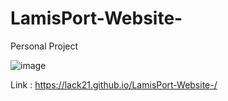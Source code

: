 # LamisPort-Website-

Personal Project

![image](https://user-images.githubusercontent.com/100687592/216860825-21007ea5-e3d5-4992-9826-fcf1ca73fe4e.png)

Link : https://lack21.github.io/LamisPort-Website-/

